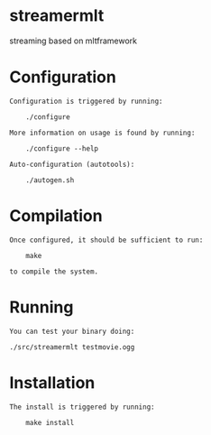 streamermlt
===========

streaming based on mltframework



Configuration
=============

	Configuration is triggered by running:

	    ./configure 

	More information on usage is found by running:

	    ./configure --help

    Auto-configuration (autotools):

        ./autogen.sh


Compilation
===========

	Once configured, it should be sufficient to run:

	    make

	to compile the system.


Running
=======

    You can test your binary doing:

    ./src/streamermlt testmovie.ogg



Installation
============

	The install is triggered by running:
	
	    make install 
	


